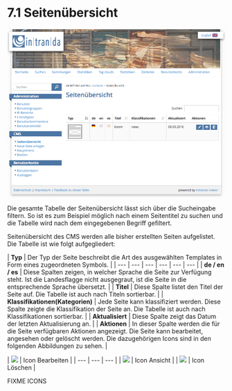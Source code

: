 # 7.1 Seitenübersicht

![](../.gitbook/assets/cms-seitenuebersicht.png)

Die gesamte Tabelle der Seitenübersicht lässt sich über die Sucheingabe filtern. So ist es zum Beispiel möglich nach einem Seitentitel zu suchen und die Tabelle wird nach dem eingegebenen Begriff gefiltert.

Seitenübersicht des CMS werden alle bisher erstellten Seiten aufgelistet. Die Tabelle ist wie folgt aufgegliedert:

| **Typ**  | Der Typ der Seite beschreibt die Art des ausgewählten Templates in Form eines zugeordneten Symbols.  |
| --- | --- | --- | --- | --- | --- |
| **de / en / es**  | Diese Spalten zeigen, in welcher Sprache die Seite zur Verfügung steht. Ist die Landesflagge nicht ausgegraut, ist die Seite in die entsprechende Sprache übersetzt.  |
| **Titel**  | Diese Spalte listet den Titel der Seite auf. Die Tabelle ist auch nach Titeln sortierbar.   |
| **Klassifikationen\(Kategorien\)**  | Jede Seite kann klassifiziert werden. Diese Spalte zeigte die Klassifikation der Seite an. Die Tabelle ist auch nach Klassifikationen sortierbar. |
| **Aktualisiert**  | Diese Spalte zeigt das Datum der letzten Aktualisierung an.  |
| **Aktionen**  | In dieser Spalte werden die für die Seite verfügbaren Aktionen angezeigt. Die Seite kann bearbeitet, angesehen oder gelöscht werden. Die dazugehörigen Icons sind in den folgenden Abbildungen zu sehen.  |



| ![](https://documentation.intranda.com/xwiki/bin/download/doc/Goobi%20viewer/07/01/WebHome/bearbeiten.png?width=35) | Icon Bearbeiten  |
| --- | --- | --- |
| ![](https://documentation.intranda.com/xwiki/bin/download/doc/Goobi%20viewer/07/01/WebHome/Ansicht.png?width=35) | Icon Ansicht  |
| ![](https://documentation.intranda.com/xwiki/bin/download/doc/Goobi%20viewer/07/01/WebHome/L%C3%B6schen.png?width=34) | Icon Löschen  |

FIXME ICONS

